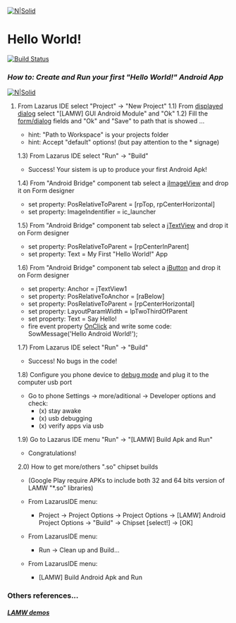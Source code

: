 [![N|Solid](https://i.imgur.com/eAIuo9U.png)](https://github.com/jmpessoa/lazandroidmodulewizard)

# Hello World!

[![Build Status](https://img.shields.io/badge/version-0.1-green)](https://github.com/jmpessoa/lazandroidmodulewizard/tree/master/demos/GUI)

### _How to: Create and Run your first "Hello World!" Android App_
[![N|Solid](https://i.imgur.com/iSbNNtB.jpg)](https://github.com/jmpessoa/lazandroidmodulewizard/tree/master/demos/GUI)

1) From Lazarus IDE select "Project" -> "New Project" 
1.1) From [displayed dialog]([Imgur](https://i.imgur.com/34lqo0N.png)) select "[LAMW] GUI Android Module" and "Ok"
1.2) Fill the [form/dialog]([Imgur](https://i.imgur.com/6pn9cyP.png)) fields and "Ok" and "Save" to path that is showed ...
   - hint: "Path to Workspace" is your projects folder
   - hint: Accept "default" options! (but pay attention to the * signage)
   
    1.3) From Lazarus IDE select "Run" -> "Build" 
   - Success! Your sistem is up to produce your first Android Apk!

   1.4) From "Android Bridge" component tab select a [jImageView](https://i.imgur.com/UHbcuBQ.png) and drop it on Form designer 
   - set property: PosRelativeToParent  = [rpTop, rpCenterHorizontal]  
   - set property: ImageIndentifier = ic_launcher

   1.5) From "Android Bridge" component tab select a [jTextView](https://i.imgur.com/UHbcuBQ.png) and drop it on Form designer 
   - set property: PosRelativeToParent  = [rpCenterInParent]  
   - set property: Text = My First "Hello World!" App
 
   1.6) From "Android Bridge" component tab select a [jButton](https://i.imgur.com/UHbcuBQ.png) and drop it on Form designer 
   - set property: Anchor = jTextView1
   - set property: PosRelativeToAnchor = [raBelow]
   - set property: PosRelativeToParent = [rpCenterHorizontal]
   - set property: LayoutParamWidth = lpTwoThirdOfParent
   - set property: Text = Say Hello!
   - fire event property [OnClick](https://i.imgur.com/pXAqloK.png) and write some code: SowMessage('Hello Android World!');

    1.7) From Lazarus IDE select "Run" -> "Build" 
   - Success! No bugs in the code!
   
    1.8) Configure you phone device to [debug mode](https://developer.android.com/studio/debug/dev-options) and plug it to the computer usb port 
   - Go to phone Settings ->  more/aditional -> Developer options and check:
     - (x) stay awake
     - (x) usb debugging
     - (x) verify apps via usb
     
    1.9) Go to Lazarus IDE menu "Run" -> "[LAMW] Build Apk and Run"  
   - Congratulations!

    2.0) How to get more/others ".so" chipset builds
    
    - (Google Play require APKs to include both 32 and 64 bits version of LAMW "*.so" libraries)
    - From LazarusIDE menu:
       - Project -> Project Options -> Project Options -> [LAMW] Android Project Options -> "Build" -> Chipset [select!] -> [OK]
       
    - From LazarusIDE menu:
       - Run -> Clean up and Build...
       
    - From LazarusIDE menu:
       - [LAMW] Build Android Apk and Run

### Others references...
##### [LAMW demos](https://github.com/jmpessoa/lazandroidmodulewizard/tree/master/demos/GUI)